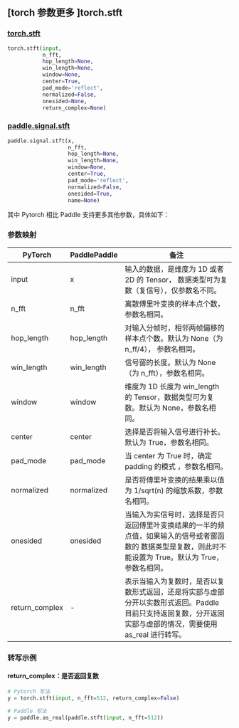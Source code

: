 ## [torch 参数更多 ]torch.stft

### [torch.stft](https://pytorch.org/docs/stable/generated/torch.stft.html?highlight=stft#torch.stft)

```python
torch.stft(input,
           n_fft,
           hop_length=None,
           win_length=None,
           window=None,
           center=True,
           pad_mode='reflect',
           normalized=False,
           onesided=None,
           return_complex=None)
```

### [paddle.signal.stft](https://www.paddlepaddle.org.cn/documentation/docs/zh/api/paddle/signal/stft_cn.html#paddle.signal.stft)

```python
paddle.signal.stft(x,
                   n_fft,
                   hop_length=None,
                   win_length=None,
                   window=None,
                   center=True,
                   pad_mode='reflect',
                   normalized=False,
                   onesided=True,
                   name=None)
```

其中 Pytorch 相比 Paddle 支持更多其他参数，具体如下：

### 参数映射
| PyTorch       | PaddlePaddle | 备注                                                   |
| ------------- | ------------ | ------------------------------------------------------ |
| input         | x            | 输入的数据，是维度为 1D 或者 2D 的 Tensor， 数据类型可为复数（复信号），仅参数名不同。   |
| n_fft         | n_fft        | 离散傅里叶变换的样本点个数，参数名相同。                                               |
| hop_length    | hop_length   | 对输入分帧时，相邻两帧偏移的样本点个数。默认为 None（为 n_ff/4）， 参数名相同。          |
| win_length    | win_length   | 信号窗的长度。默认为 None（为 n_fft），参数名相同。      |
| window        | window       | 维度为 1D 长度为 win_length 的 Tensor，数据类型可为复数。默认为 None，参数名相同。      |
| center        | center       | 选择是否将输入信号进行补长。默认为 True，参数名相同。                                   |
| pad_mode      | pad_mode     | 当 center 为 True 时，确定 padding 的模式 ，参数名相同。                              |
| normalized    | normalized   | 是否将傅里叶变换的结果乘以值为 1/sqrt(n) 的缩放系数，参数名相同。                       |
| onesided      | onesided     | 当输入为实信号时，选择是否只返回傅里叶变换结果的一半的频点值，如果输入的信号或者窗函数的 数据类型是复数，则此时不能设置为 True。默认为 True，参数名相同。      |
| return_complex| -            | 表示当输入为复数时，是否以复数形式返回，还是将实部与虚部分开以实数形式返回。Paddle 目前只支持返回复数，分开返回实部与虚部的情况，需要使用 as_real 进行转写。                |


### 转写示例
#### return_complex：是否返回复数
```python
# Pytorch 写法
y = torch.stft(input, n_fft=512, return_complex=False)

# Paddle 写法
y = paddle.as_real(paddle.stft(input, n_fft=512))
```
